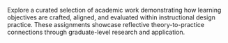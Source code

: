 Explore a curated selection of academic work demonstrating how learning objectives are crafted, aligned, and evaluated within instructional design practice. These assignments showcase reflective theory-to-practice connections through graduate-level research and application.
